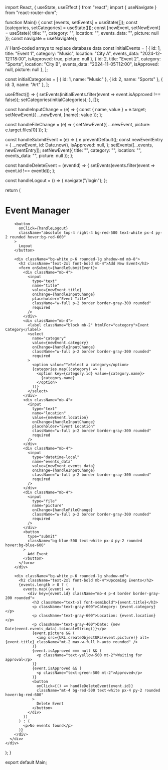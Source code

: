 import React, { useState, useEffect } from "react";
import { useNavigate } from "react-router-dom";

function Main() {
  const [events, setEvents] = useState([]);
  const [categories, setCategories] = useState([]);
  const [newEvent, setNewEvent] = useState({ title: "", category: "", location: "", events_data: "", picture: null });
  const navigate = useNavigate();

  // Hard-coded arrays to replace database data
  const initialEvents = [
    { id: 1, title: "Event 1", category: "Music", location: "City A", events_data: "2024-12-12T18:00", isApproved: true, picture: null },
    { id: 2, title: "Event 2", category: "Sports", location: "City B", events_data: "2024-11-05T12:00", isApproved: null, picture: null },
  ];

  const initialCategories = [
    { id: 1, name: "Music" },
    { id: 2, name: "Sports" },
    { id: 3, name: "Art" },
  ];

  useEffect(() => {
    setEvents(initialEvents.filter(event => event.isApproved !== false));
    setCategories(initialCategories);
  }, []);

  const handleInputChange = (e) => {
    const { name, value } = e.target;
    setNewEvent({ ...newEvent, [name]: value });
  };

  const handleFileChange = (e) => {
    setNewEvent({ ...newEvent, picture: e.target.files[0] });
  };

  const handleSubmitEvent = (e) => {
    e.preventDefault();
    const newEventEntry = {
      ...newEvent,
      id: Date.now(),
      isApproved: null,
    };
    setEvents([...events, newEventEntry]);
    setNewEvent({ title: "", category: "", location: "", events_data: "", picture: null });
  };

  const handleDeleteEvent = (eventId) => {
    setEvents(events.filter(event => event.id !== eventId));
  };

  const handleLogout = () => {
    navigate("/login");
  };

  return (
    <div className="min-h-screen bg-gray-100">
      <div className="container mx-auto p-4">
        <h1 className="text-4xl font-bold text-center mb-8">Event Manager</h1>

        <button 
          onClick={handleLogout} 
          className="absolute top-4 right-4 bg-red-500 text-white px-4 py-2 rounded hover:bg-red-600"
        >
          Logout
        </button>

        <div className="bg-white p-6 rounded-lg shadow-md mb-8">
          <h2 className="text-2xl font-bold mb-4">Add New Event</h2>
          <form onSubmit={handleSubmitEvent}>
            <div className="mb-4">
              <input
                type="text"
                name="title"
                value={newEvent.title}
                onChange={handleInputChange}
                placeholder="Event Title"
                className="w-full p-2 border border-gray-300 rounded"
                required
              />
            </div>
            <div className="mb-4">
              <label className="block mb-2" htmlFor="category">Event Category</label>
              <select
                name="category"
                value={newEvent.category}
                onChange={handleInputChange}
                className="w-full p-2 border border-gray-300 rounded"
                required
              >
                <option value="">Select a category</option>
                {categories.map((category) => (
                  <option key={category.id} value={category.name}>
                    {category.name}
                  </option>
                ))}
              </select>
            </div>
            <div className="mb-4">
              <input
                type="text"
                name="location"
                value={newEvent.location}
                onChange={handleInputChange}
                placeholder="Event Location"
                className="w-full p-2 border border-gray-300 rounded"
                required
              />
            </div>
            <div className="mb-4">
              <input
                type="datetime-local"
                name="events_data"
                value={newEvent.events_data}
                onChange={handleInputChange}
                className="w-full p-2 border border-gray-300 rounded"
                required
              />
            </div>
            <div className="mb-4">
              <input
                type="file"
                name="picture"
                onChange={handleFileChange}
                className="w-full p-2 border border-gray-300 rounded"
                required
              />
            </div>
            <button
              type="submit"
              className="bg-blue-500 text-white px-4 py-2 rounded hover:bg-blue-600"
            >
              Add Event
            </button>
          </form>
        </div>

        <div className="bg-white p-6 rounded-lg shadow-md">
          <h2 className="text-2xl font-bold mb-4">Upcoming Events</h2>
          {events.length > 0 ? (
            events.map((event) => (
              <div key={event.id} className="mb-4 p-4 border border-gray-200 rounded">
                <h3 className="text-xl font-semibold">{event.title}</h3>
                <p className="text-gray-600">Category: {event.category}</p>
                <p className="text-gray-600">Location: {event.location}</p>
                <p className="text-gray-400">Date: {new Date(event.events_data).toLocaleString()}</p>
                {event.picture && (
                  <img src={URL.createObjectURL(event.picture)} alt={event.title} className="mt-2 max-w-full h-auto rounded" />
                )}
                {event.isApproved === null && (
                  <p className="text-yellow-500 mt-2">Waiting for approval</p>
                )}
                {event.isApproved && (
                  <p className="text-green-500 mt-2">Approved</p>
                )}
                <button
                  onClick={() => handleDeleteEvent(event.id)}
                  className="mt-4 bg-red-500 text-white px-4 py-2 rounded hover:bg-red-600"
                >
                  Delete Event
                </button>
              </div>
            ))
          ) : (
            <p>No events found</p>
          )}
        </div>
      </div>
    </div>
  );
}

export default Main;
